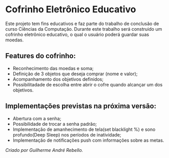# Cofrinho Eletrônico Educativo #

Este projeto tem fins educativos e faz parte do trabalho de conclusão de curso Ciências da Computação.
Durante este trabalho será construido um cofrinho eletrônico educativo, o qual o usuário poderá guardar suas moedas.

## Features do cofrinho: ##
 - Reconhecimento das moedas e soma;
 - Definição de 3 objetos que deseja comprar (nome e valor);
 - Acompanhamento dos objetivos definidos;
 - Possibilitadade de escolha entre abrir o cofre quando alcançar um dos objetivos.

## Implementações previstas na próxima versão: ##
 - Abertura com a senha;
 - Possibilidade de trocar a senha padrão;
 - Implementação de amanhecimento de tela(set blacklight %) e sono profundo(Deep Sleep) nos períodos de inatividade;
 - Implementação de notificações push com informações sobre as metas.

 _Criado por Guilherme André Rebello._
